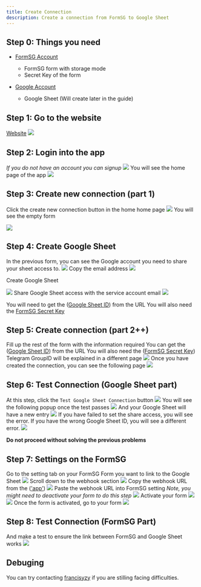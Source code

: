 ```yaml
---
title: Create Connection
description: Create a connection from FormSG to Google Sheet
---
```


## Step 0: Things you need

- [FormSG Account](https://form.gov.sg/#!/signin)
  - FormSG form with storage mode
  - Secret Key of the form

- [Google Account](https://accounts.google.com/SignUp)
  - Google Sheet (Will create later in the guide)

## Step 1: Go to the website

[Website](https://formsg-gsheet.herokuapp.com/)
![](/formsg-gsheet-guide/screenshots/connection-1-go-to-website.png)

## Step 2: Login into the app

_If you do not have an account you can signup_
![](/formsg-gsheet-guide/screenshots/connection-2-login.png)
You will see the home page of the app
![](/formsg-gsheet-guide/screenshots/connection-3-home-page.png)

## Step 3: Create new connection (part 1)

Click the create new connection button in the home home page
![](/formsg-gsheet-guide/screenshots/connection-3-home-page.png)
You will see the empty form

![](/formsg-gsheet-guide/screenshots/connection-4-create-new-connection-blank.png)

## Step 4: Create Google Sheet

In the previous form, you can see the Google account you need to share your sheet access to.
![](/formsg-gsheet-guide/screenshots/connection-4-create-new-connection-blank.png)
Copy the email address
![](/formsg-gsheet-guide/screenshots/connection-5-copy-service-account-email.png)

Create Google Sheet

![](/formsg-gsheet-guide/screenshots/connection-6-create-google-sheet.png)
Share Google Sheet access with the service account email
![](/formsg-gsheet-guide/screenshots/connection-7-share-google-sheet.png)

You will need to get the ([Google Sheet ID](https://developers.google.com/sheets/api/guides/concepts#spreadsheet_id)) from the URL
You will also need the [FormSG Secret Key](https://guide.form.gov.sg/AdvancedGuide.html#what-is-a-secret-key)

## Step 5: Create connection (part 2++)

Fill up the rest of the form with the information required
You can get the ([Google Sheet ID](https://developers.google.com/sheets/api/guides/concepts#spreadsheet_id)) from the URL
You will also need the ([FormSG Secret Key](https://guide.form.gov.sg/AdvancedGuide.html#what-is-a-secret-key))
Telegram GroupID will be explained in a different page
![](/formsg-gsheet-guide/screenshots/connection-8-fill-up-form.png)
Once you have created the connection, you can see the following page
![](/formsg-gsheet-guide/screenshots/connection-9-created-connection.png)

## Step 6: Test Connection (Google Sheet part)

At this step, click the `Test Google Sheet Connection` button
![](/formsg-gsheet-guide/screenshots/connection-9-created-connection.png)
You will see the following popup once the test passes
![](/formsg-gsheet-guide/screenshots/connection-9a-test-connection.png)
And your Google Sheet will have a new entry
![](/formsg-gsheet-guide/screenshots/connection-9b-tested-connection.png)
If you have failed to set the share access, you will see the error. If you have the wrong Google Sheet ID, you will see a different error.
![](/formsg-gsheet-guide/screenshots/connection-9c-test-error.png)

**Do not proceed without solving the previous problems**

## Step 7: Settings on the FormSG

Go to the setting tab on your FormSG Form you want to link to the Google Sheet
![](/formsg-gsheet-guide/screenshots/connection-10-formsg-setting.png)
Scroll down to the webhook section
![](/formsg-gsheet-guide/screenshots/connection-11-formsg-setting-webhook.png)
Copy the webhook URL from the (['app'](https://formsg-gsheet.herokuapp.com/))
![](/formsg-gsheet-guide/screenshots/connection-12-webhook-url.png)
Paste the webhook URL into FormSG setting _Note, you might need to deactivate your form to do this step_
![](/formsg-gsheet-guide/screenshots/connection-13-formsg-setting-webhook-url.png)
Activate your form
![](/formsg-gsheet-guide/screenshots/connection-14-formsg-activate.png)
![](/formsg-gsheet-guide/screenshots/connection-15-formsg-activated.png)
Once the form is activated, go to your form
![](/formsg-gsheet-guide/screenshots/connection-16-access-formsg.png)

## Step 8: Test Connection (FormSG Part)

And make a test to ensure the link between FormSG and Google Sheet works
![](/formsg-gsheet-guide/screenshots/connection-17-production-test.png)

## Debuging

You can try contacting [francisyzy](https://t.me/francisyzy) if you are stilling facing difficulties.
